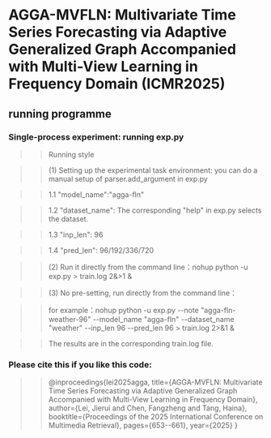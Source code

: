 # AGGA-MVFLN: Multivariate Time Series Forecasting via Adaptive Generalized Graph Accompanied with Multi-View Learning in Frequency Domain (ICMR2025)


## running programme

### Single-process experiment: running exp.py

> >Running style


> >(1) Setting up the experimental task environment: you can do a manual setup of parser.add_argument in exp.py

> >1.1 "model_name":"agga-fln"

> >1.2 "dataset_name": The corresponding "help" in exp.py selects the dataset.

> >1.3 "inp_len": 96

> >1.4 "pred_len": 96/192/336/720

> >(2) Run it directly from the command line：nohup python -u exp.py > train.log 2&>1 &

> >(3) No pre-setting, run directly from the command line：

> > for example：nohup python -u exp.py --note "agga-fln-weather-96" --model_name "agga-fln" --dataset_name "weather" --inp_len 96 --pred_len 96 > train.log 2>&1 &

> > The results are in the corresponding train.log file.

### Please cite this if you like this code:

> > @inproceedings{lei2025agga,
  title={AGGA-MVFLN: Multivariate Time Series Forecasting via Adaptive Generalized Graph Accompanied with Multi-View Learning in Frequency Domain},
  author={Lei, Jierui and Chen, Fangzheng and Tang, Haina},
  booktitle={Proceedings of the 2025 International Conference on Multimedia Retrieval},
  pages={653--661},
  year={2025}
}
